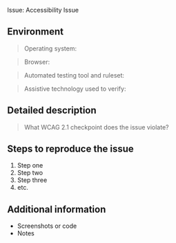 Issue: Accessibility Issue
<!-- Feel free to remove sections that aren't relevant.

## Title line template: [Title]: Brief description

-->

## Environment

> Operating system:

> Browser:

> Automated testing tool and ruleset:

> Assistive technology used to verify:

## Detailed description

> What WCAG 2.1 checkpoint does the issue violate?

## Steps to reproduce the issue

1. Step one
2. Step two
3. Step three
4. etc.

## Additional information

- Screenshots or code
- Notes
<!-- Provide as much useful information as you can -->
